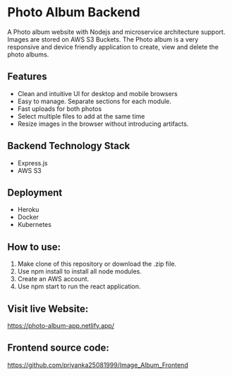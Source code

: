 # Photo Album Backend

A Photo album website with Nodejs and microservice architecture support. Images are stored on AWS S3 Buckets. 
The Photo album is a very responsive and device friendly application to create, view and delete the photo albums.

## Features

- Clean and intuitive UI for desktop and mobile browsers
- Easy to manage. Separate sections for each module.
- Fast uploads for both photos
- Select multiple files to add at the same time
- Resize images in the browser without introducing artifacts.

## Backend Technology Stack
- Express.js
- AWS S3

## Deployment
- Heroku
- Docker
- Kubernetes

## How to use:
1. Make clone of this repository or download the .zip file.
2. Use npm install to install all node modules.
3. Create an AWS account.
4. Use npm start to run the react application.

## Visit live Website:
https://photo-album-app.netlify.app/

## Frontend source code:
https://github.com/priyanka25081999/Image_Album_Frontend
